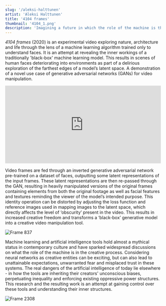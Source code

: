 ```yaml
---
slug: '/aleksi-halttunen'
artist: 'Aleksi Halttunen'
title: '4104 frames'
thumbnail: '4104_1.png'
description: 'Imagining a future in which the role of the machine is that of a camera, paintbrush or chisel'
---
```


_4104 frames_ (2020) is an experimental video exploring nature, architecture and life through the lens of a machine learning algorithm trained only to understand faces. It is an attempt at revealing the inner workings of a traditionally 'black-box' machine learning model. This results in scenes of human faces deteriorating into environments as part of a delirious exploration of the farthest edges of a model’s latent space. A demonstration of a novel use case of generative adversarial networks (GANs) for video manipulation.

<div style="padding:50% 0 0 0;position:relative;"><iframe src="https://player.vimeo.com/video/466248675?title=0&byline=0&portrait=0" style="position:absolute;top:0;left:0;width:100%;height:100%;" frameborder="0" allow="autoplay; fullscreen" allowfullscreen></iframe></div><script src="https://player.vimeo.com/api/player.js"></script>

Video frames are fed through an inverted generative adversarial network pre-trained on a dataset of faces, outputting some latent representations of the input frames. These latent representations are then re-passed through the GAN, resulting in heavily manipulated versions of the original frames containing elements from both the original footage as well as facial features and textures reminding the viewer of the model’s intended purpose. This identity operation can be distorted by adjusting the loss function and reference images used in mapping images to the latent space, which directly affects the level of ‘obscurity’ present in the video. This results in increased creative freedom and transforms a ‘black-box’ generative model into a creative video manipulation tool.

![Frame 837](4104_3.png)

Machine learning and artificial intelligence tools hold almost a mythical status in contemporary culture and have sparked widespread discussions on what the role of the machine is in the creative process. Considering neural networks as creative entities can be exciting, but can also lead to unattainable expectations, unwarranted fear and misplaced trust in these systems. The real dangers of the artificial intelligence of today lie elsewhere - in how the tools are inheriting their creators' unconscious biases, perpetuating inequality and enforcing existing oppressive power structures. This research and the resulting work is an attempt at gaining control over these tools and understanding their inner structures.

![Frame 2308](4104_2.png)
